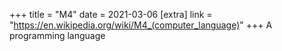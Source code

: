 +++
title = "M4"
date = 2021-03-06
[extra]
link = "https://en.wikipedia.org/wiki/M4_(computer_language)"
+++
A programming language

